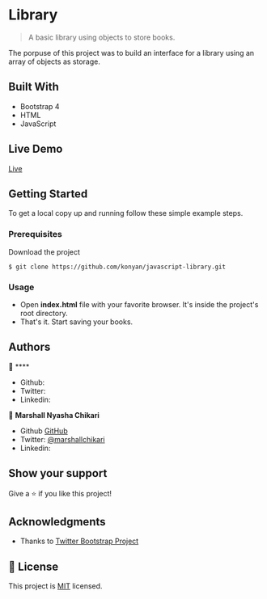 # Library

> A basic library using objects to store books.

The porpuse of this project was to build an interface for a library using an array of objects as storage.

## Built With

- Bootstrap 4
- HTML
- JavaScript

## Live Demo

[Live](https://rawcdn.githack.com/konyan/javascript-library/164c328d4cfa715bde5643d27259152bf1fba54b/index.html)

## Getting Started

To get a local copy up and running follow these simple example steps.

### Prerequisites

Download the project

    $ git clone https://github.com/konyan/javascript-library.git

### Usage

- Open **index.html** file with your favorite browser. It's inside the project's root directory.
- That's it. Start saving your books.

## Authors

👤 \*\*\*\*

- Github: [](https://github.com/)
- Twitter: [](https://twitter.com/)
- Linkedin: [](https://www.linkedin.com/)

👤 **Marshall Nyasha Chikari**

- Github [GitHub](https://github.com/gitnyasha)
- Twitter: [@marshallchikari](https://twitter.com/marshallchikari)
- Linkedin: [](https://linkedin.com/in/marshall-chikari-27532113a/)

## Show your support

Give a ⭐️ if you like this project!

## Acknowledgments

- Thanks to [Twitter Bootstrap Project](https://getbootstrap.com/2.0.2/)

## 📝 License

This project is [MIT]() licensed.
